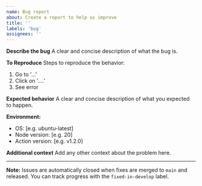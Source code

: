 ```yaml
---
name: Bug report
about: Create a report to help us improve
title: ''
labels: 'bug'
assignees: ''
---
```


**Describe the bug**
A clear and concise description of what the bug is.

**To Reproduce**
Steps to reproduce the behavior:
1. Go to '...'
2. Click on '....'
3. See error

**Expected behavior**
A clear and concise description of what you expected to happen.

**Environment:**
- OS: [e.g. ubuntu-latest]
- Node version: [e.g. 20]
- Action version: [e.g. v1.2.0]

**Additional context**
Add any other context about the problem here.

---
**Note:** Issues are automatically closed when fixes are merged to `main` and released. You can track progress with the `fixed-in-develop` label.
